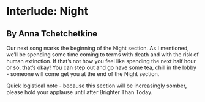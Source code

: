 # Interlude: Night
## By Anna Tchetchetkine

Our next song marks the beginning of the Night section. As I mentioned, we’ll be spending some time coming to terms with death and with the risk of human extinction. If that’s not how you feel like spending the next half hour or so, that’s okay! You can step out and go have some tea, chill in the lobby - someone will come get you at the end of the Night section. 

Quick logistical note - because this section will be increasingly somber, please hold your applause until after Brighter Than Today.
